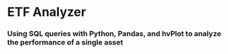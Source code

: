 # ETF Analyzer
### Using SQL queries with Python, Pandas, and hvPlot to analyze the performance of a single asset
